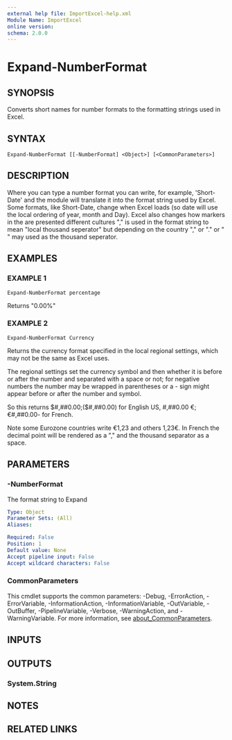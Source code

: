 ```yaml
---
external help file: ImportExcel-help.xml
Module Name: ImportExcel
online version:
schema: 2.0.0
---
```


# Expand-NumberFormat

## SYNOPSIS
Converts short names for number formats to the formatting strings used in Excel.

## SYNTAX

```
Expand-NumberFormat [[-NumberFormat] <Object>] [<CommonParameters>]
```

## DESCRIPTION
Where you can type a number format you can write, for example, 'Short-Date' and the module will translate it into the format string used by Excel. Some formats, like Short-Date, change when Excel loads (so date will use the local ordering of year, month and Day). Excel also changes how markers in the are presented different cultures "," is used in the format string to mean "local thousand seperator" but depending on the country "," or "." or " " may used as the thousand seperator.

## EXAMPLES

### EXAMPLE 1
```
Expand-NumberFormat percentage
```
Returns "0.00%"

### EXAMPLE 2
```
Expand-NumberFormat Currency
```
Returns the currency format specified in the local regional settings, which may not be the same as Excel uses.

The regional settings set the currency symbol and then whether it is before or after the number and separated with a space or not; for negative numbers the number may be wrapped in parentheses or a - sign might appear before or after the number and symbol.

So this returns $#,##0.00;($#,##0.00) for English US, #,##0.00 €;€#,##0.00- for French.

Note some Eurozone countries write €1,23 and others 1,23€. In French the decimal point will be rendered as a "," and the thousand
separator as a space.

## PARAMETERS

### -NumberFormat
The format string to Expand

```yaml
Type: Object
Parameter Sets: (All)
Aliases:

Required: False
Position: 1
Default value: None
Accept pipeline input: False
Accept wildcard characters: False
```

### CommonParameters
This cmdlet supports the common parameters: -Debug, -ErrorAction, -ErrorVariable, -InformationAction, -InformationVariable, -OutVariable, -OutBuffer, -PipelineVariable, -Verbose, -WarningAction, and -WarningVariable. For more information, see [about_CommonParameters](http://go.microsoft.com/fwlink/?LinkID=113216).

## INPUTS

## OUTPUTS

### System.String
## NOTES

## RELATED LINKS
